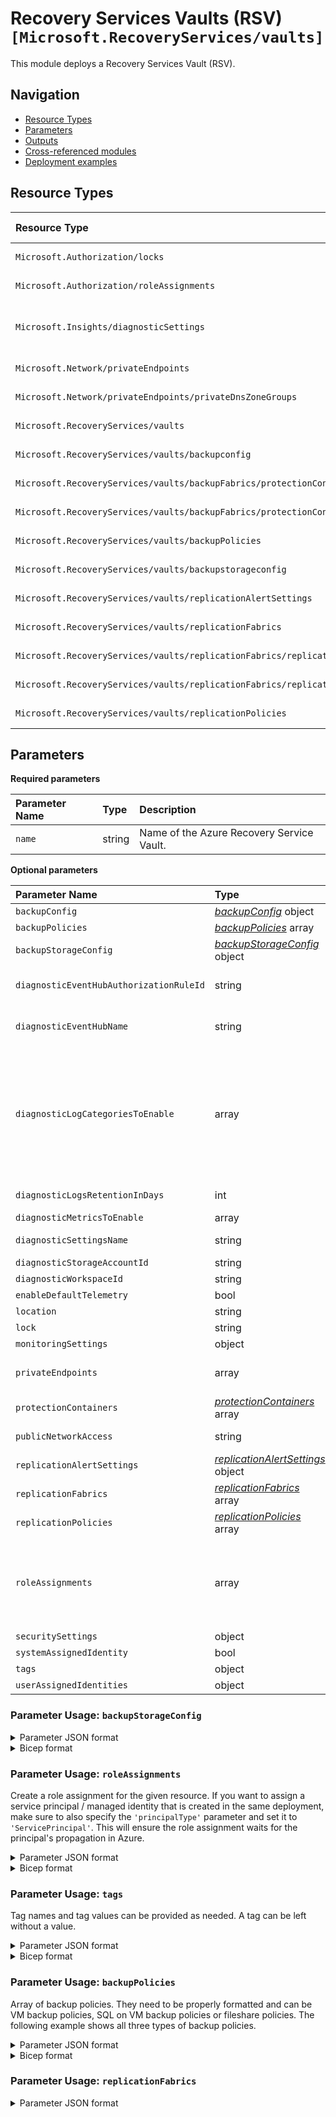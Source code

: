 # Recovery Services Vaults (RSV) `[Microsoft.RecoveryServices/vaults]`

This module deploys a Recovery Services Vault (RSV).

## Navigation

- [Resource Types](#Resource-Types)
- [Parameters](#Parameters)
- [Outputs](#Outputs)
- [Cross-referenced modules](#Cross-referenced-modules)
- [Deployment examples](#Deployment-examples)

## Resource Types

| Resource Type | API Version |
| :-- | :-- |
| `Microsoft.Authorization/locks` | [2020-05-01](https://learn.microsoft.com/en-us/azure/templates/Microsoft.Authorization/2020-05-01/locks) |
| `Microsoft.Authorization/roleAssignments` | [2022-04-01](https://learn.microsoft.com/en-us/azure/templates/Microsoft.Authorization/2022-04-01/roleAssignments) |
| `Microsoft.Insights/diagnosticSettings` | [2021-05-01-preview](https://learn.microsoft.com/en-us/azure/templates/Microsoft.Insights/2021-05-01-preview/diagnosticSettings) |
| `Microsoft.Network/privateEndpoints` | [2022-07-01](https://learn.microsoft.com/en-us/azure/templates/Microsoft.Network/2022-07-01/privateEndpoints) |
| `Microsoft.Network/privateEndpoints/privateDnsZoneGroups` | [2022-07-01](https://learn.microsoft.com/en-us/azure/templates/Microsoft.Network/2022-07-01/privateEndpoints/privateDnsZoneGroups) |
| `Microsoft.RecoveryServices/vaults` | [2023-01-01](https://learn.microsoft.com/en-us/azure/templates/Microsoft.RecoveryServices/2023-01-01/vaults) |
| `Microsoft.RecoveryServices/vaults/backupconfig` | [2023-01-01](https://learn.microsoft.com/en-us/azure/templates/Microsoft.RecoveryServices/2023-01-01/vaults/backupconfig) |
| `Microsoft.RecoveryServices/vaults/backupFabrics/protectionContainers` | [2023-01-01](https://learn.microsoft.com/en-us/azure/templates/Microsoft.RecoveryServices/2023-01-01/vaults/backupFabrics/protectionContainers) |
| `Microsoft.RecoveryServices/vaults/backupFabrics/protectionContainers/protectedItems` | [2023-01-01](https://learn.microsoft.com/en-us/azure/templates/Microsoft.RecoveryServices/2023-01-01/vaults/backupFabrics/protectionContainers/protectedItems) |
| `Microsoft.RecoveryServices/vaults/backupPolicies` | [2023-01-01](https://learn.microsoft.com/en-us/azure/templates/Microsoft.RecoveryServices/2023-01-01/vaults/backupPolicies) |
| `Microsoft.RecoveryServices/vaults/backupstorageconfig` | [2023-01-01](https://learn.microsoft.com/en-us/azure/templates/Microsoft.RecoveryServices/2023-01-01/vaults/backupstorageconfig) |
| `Microsoft.RecoveryServices/vaults/replicationAlertSettings` | [2022-10-01](https://learn.microsoft.com/en-us/azure/templates/Microsoft.RecoveryServices/2022-10-01/vaults/replicationAlertSettings) |
| `Microsoft.RecoveryServices/vaults/replicationFabrics` | [2022-10-01](https://learn.microsoft.com/en-us/azure/templates/Microsoft.RecoveryServices/2022-10-01/vaults/replicationFabrics) |
| `Microsoft.RecoveryServices/vaults/replicationFabrics/replicationProtectionContainers` | [2022-10-01](https://learn.microsoft.com/en-us/azure/templates/Microsoft.RecoveryServices/2022-10-01/vaults/replicationFabrics/replicationProtectionContainers) |
| `Microsoft.RecoveryServices/vaults/replicationFabrics/replicationProtectionContainers/replicationProtectionContainerMappings` | [2022-10-01](https://learn.microsoft.com/en-us/azure/templates/Microsoft.RecoveryServices/2022-10-01/vaults/replicationFabrics/replicationProtectionContainers/replicationProtectionContainerMappings) |
| `Microsoft.RecoveryServices/vaults/replicationPolicies` | [2022-10-01](https://learn.microsoft.com/en-us/azure/templates/Microsoft.RecoveryServices/2022-10-01/vaults/replicationPolicies) |

## Parameters

**Required parameters**

| Parameter Name | Type | Description |
| :-- | :-- | :-- |
| `name` | string | Name of the Azure Recovery Service Vault. |

**Optional parameters**

| Parameter Name | Type | Default Value | Allowed Values | Description |
| :-- | :-- | :-- | :-- | :-- |
| `backupConfig` | _[backupConfig](backup-config/README.md)_ object | `{object}` |  | The backup configuration. |
| `backupPolicies` | _[backupPolicies](backup-policies/README.md)_ array | `[]` |  | List of all backup policies. |
| `backupStorageConfig` | _[backupStorageConfig](backup-storage-config/README.md)_ object | `{object}` |  | The storage configuration for the Azure Recovery Service Vault. |
| `diagnosticEventHubAuthorizationRuleId` | string | `''` |  | Resource ID of the diagnostic event hub authorization rule for the Event Hubs namespace in which the event hub should be created or streamed to. |
| `diagnosticEventHubName` | string | `''` |  | Name of the diagnostic event hub within the namespace to which logs are streamed. Without this, an event hub is created for each log category. |
| `diagnosticLogCategoriesToEnable` | array | `[allLogs]` | `[AddonAzureBackupAlerts, AddonAzureBackupJobs, AddonAzureBackupPolicy, AddonAzureBackupProtectedInstance, AddonAzureBackupStorage, allLogs, AzureBackupReport, AzureSiteRecoveryEvents, AzureSiteRecoveryJobs, AzureSiteRecoveryProtectedDiskDataChurn, AzureSiteRecoveryRecoveryPoints, AzureSiteRecoveryReplicatedItems, AzureSiteRecoveryReplicationDataUploadRate, AzureSiteRecoveryReplicationStats, CoreAzureBackup]` | The name of logs that will be streamed. "allLogs" includes all possible logs for the resource. |
| `diagnosticLogsRetentionInDays` | int | `365` |  | Specifies the number of days that logs will be kept for; a value of 0 will retain data indefinitely. |
| `diagnosticMetricsToEnable` | array | `[Health]` | `[Health]` | The name of metrics that will be streamed. |
| `diagnosticSettingsName` | string | `''` |  | The name of the diagnostic setting, if deployed. If left empty, it defaults to "<resourceName>-diagnosticSettings". |
| `diagnosticStorageAccountId` | string | `''` |  | Resource ID of the diagnostic storage account. |
| `diagnosticWorkspaceId` | string | `''` |  | Resource ID of the diagnostic log analytics workspace. |
| `enableDefaultTelemetry` | bool | `True` |  | Enable telemetry via a Globally Unique Identifier (GUID). |
| `location` | string | `[resourceGroup().location]` |  | Location for all resources. |
| `lock` | string | `''` | `['', CanNotDelete, ReadOnly]` | Specify the type of lock. |
| `monitoringSettings` | object | `{object}` |  | Monitoring Settings of the vault. |
| `privateEndpoints` | array | `[]` |  | Configuration details for private endpoints. For security reasons, it is recommended to use private endpoints whenever possible. |
| `protectionContainers` | _[protectionContainers](protection-containers/README.md)_ array | `[]` |  | List of all protection containers. |
| `publicNetworkAccess` | string | `'Disabled'` | `[Disabled, Enabled]` | Whether or not public network access is allowed for this resource. For security reasons it should be disabled. |
| `replicationAlertSettings` | _[replicationAlertSettings](replication-alert-settings/README.md)_ object | `{object}` |  | Replication alert settings. |
| `replicationFabrics` | _[replicationFabrics](replication-fabrics/README.md)_ array | `[]` |  | List of all replication fabrics. |
| `replicationPolicies` | _[replicationPolicies](replication-policies/README.md)_ array | `[]` |  | List of all replication policies. |
| `roleAssignments` | array | `[]` |  | Array of role assignment objects that contain the 'roleDefinitionIdOrName' and 'principalId' to define RBAC role assignments on this resource. In the roleDefinitionIdOrName attribute, you can provide either the display name of the role definition, or its fully qualified ID in the following format: '/providers/Microsoft.Authorization/roleDefinitions/c2f4ef07-c644-48eb-af81-4b1b4947fb11'. |
| `securitySettings` | object | `{object}` |  | Security Settings of the vault. |
| `systemAssignedIdentity` | bool | `False` |  | Enables system assigned managed identity on the resource. |
| `tags` | object | `{object}` |  | Tags of the Recovery Service Vault resource. |
| `userAssignedIdentities` | object | `{object}` |  | The ID(s) to assign to the resource. |


### Parameter Usage: `backupStorageConfig`

<details>

<summary>Parameter JSON format</summary>

```json
"backupStorageConfig": {
    "value": {
        "storageModelType": "GeoRedundant",
        "crossRegionRestoreFlag": true
    }
}
```

</details>

<details>

<summary>Bicep format</summary>

```bicep
backupStorageConfig: {
    value: {
        storageModelType: 'GeoRedundant'
        crossRegionRestoreFlag: true
    }
}
```

</details>
<p>

### Parameter Usage: `roleAssignments`

Create a role assignment for the given resource. If you want to assign a service principal / managed identity that is created in the same deployment, make sure to also specify the `'principalType'` parameter and set it to `'ServicePrincipal'`. This will ensure the role assignment waits for the principal's propagation in Azure.

<details>

<summary>Parameter JSON format</summary>

```json
"roleAssignments": {
    "value": [
        {
            "roleDefinitionIdOrName": "Reader",
            "description": "Reader Role Assignment",
            "principalIds": [
                "12345678-1234-1234-1234-123456789012", // object 1
                "78945612-1234-1234-1234-123456789012" // object 2
            ]
        },
        {
            "roleDefinitionIdOrName": "/providers/Microsoft.Authorization/roleDefinitions/c2f4ef07-c644-48eb-af81-4b1b4947fb11",
            "principalIds": [
                "12345678-1234-1234-1234-123456789012" // object 1
            ],
            "principalType": "ServicePrincipal"
        }
    ]
}
```

</details>

<details>

<summary>Bicep format</summary>

```bicep
roleAssignments: [
    {
        roleDefinitionIdOrName: 'Reader'
        description: 'Reader Role Assignment'
        principalIds: [
            '12345678-1234-1234-1234-123456789012' // object 1
            '78945612-1234-1234-1234-123456789012' // object 2
        ]
    }
    {
        roleDefinitionIdOrName: '/providers/Microsoft.Authorization/roleDefinitions/c2f4ef07-c644-48eb-af81-4b1b4947fb11'
        principalIds: [
            '12345678-1234-1234-1234-123456789012' // object 1
        ]
        principalType: 'ServicePrincipal'
    }
]
```

</details>
<p>

### Parameter Usage: `tags`

Tag names and tag values can be provided as needed. A tag can be left without a value.

<details>

<summary>Parameter JSON format</summary>

```json
"tags": {
    "value": {
        "Environment": "Non-Prod",
        "Contact": "test.user@testcompany.com",
        "PurchaseOrder": "1234",
        "CostCenter": "7890",
        "ServiceName": "DeploymentValidation",
        "Role": "DeploymentValidation"
    }
}
```

</details>

<details>

<summary>Bicep format</summary>

```bicep
tags: {
    Environment: 'Non-Prod'
    Contact: 'test.user@testcompany.com'
    PurchaseOrder: '1234'
    CostCenter: '7890'
    ServiceName: 'DeploymentValidation'
    Role: 'DeploymentValidation'
}
```

</details>
<p>

### Parameter Usage: `backupPolicies`

Array of backup policies. They need to be properly formatted and can be VM backup policies, SQL on VM backup policies or fileshare policies. The following example shows all three types of backup policies.

<details>

<summary>Parameter JSON format</summary>

```json
"backupPolicies": {
  "value": [
    {
      "name": "VMpolicy",
      "type": "Microsoft.RecoveryServices/vaults/backupPolicies",
      "properties": {
        "backupManagementType": "AzureIaasVM",
        "instantRPDetails": {},
        "schedulePolicy": {
          "schedulePolicyType": "SimpleSchedulePolicy",
          "scheduleRunFrequency": "Daily",
          "scheduleRunTimes": [
            "2019-11-07T07:00:00Z"
          ],
          "scheduleWeeklyFrequency": 0
        },
        "retentionPolicy": {
          "retentionPolicyType": "LongTermRetentionPolicy",
          "dailySchedule": {
            "retentionTimes": [
              "2019-11-07T07:00:00Z"
            ],
            "retentionDuration": {
              "count": 180,
              "durationType": "Days"
            }
          },
          "weeklySchedule": {
            "daysOfTheWeek": [
              "Sunday"
            ],
            "retentionTimes": [
              "2019-11-07T07:00:00Z"
            ],
            "retentionDuration": {
              "count": 12,
              "durationType": "Weeks"
            }
          },
          "monthlySchedule": {
            "retentionScheduleFormatType": "Weekly",
            "retentionScheduleWeekly": {
              "daysOfTheWeek": [
                "Sunday"
              ],
              "weeksOfTheMonth": [
                "First"
              ]
            },
            "retentionTimes": [
              "2019-11-07T07:00:00Z"
            ],
            "retentionDuration": {
              "count": 60,
              "durationType": "Months"
            }
          },
          "yearlySchedule": {
            "retentionScheduleFormatType": "Weekly",
            "monthsOfYear": [
              "January"
            ],
            "retentionScheduleWeekly": {
              "daysOfTheWeek": [
                "Sunday"
              ],
              "weeksOfTheMonth": [
                "First"
              ]
            },
            "retentionTimes": [
              "2019-11-07T07:00:00Z"
            ],
            "retentionDuration": {
              "count": 10,
              "durationType": "Years"
            }
          }
        },
        "instantRpRetentionRangeInDays": 2,
        "timeZone": "UTC",
        "protectedItemsCount": 0
      }
    },
    {
      "name": "sqlpolicy",
      "type": "Microsoft.RecoveryServices/vaults/backupPolicies",
      "properties": {
        "backupManagementType": "AzureWorkload",
        "workLoadType": "SQLDataBase",
        "settings": {
          "timeZone": "UTC",
          "issqlcompression": true,
          "isCompression": true
        },
        "subProtectionPolicy": [
          {
            "policyType": "Full",
            "schedulePolicy": {
              "schedulePolicyType": "SimpleSchedulePolicy",
              "scheduleRunFrequency": "Weekly",
              "scheduleRunDays": [
                "Sunday"
              ],
              "scheduleRunTimes": [
                "2019-11-07T22:00:00Z"
              ],
              "scheduleWeeklyFrequency": 0
            },
            "retentionPolicy": {
              "retentionPolicyType": "LongTermRetentionPolicy",
              "weeklySchedule": {
                "daysOfTheWeek": [
                  "Sunday"
                ],
                "retentionTimes": [
                  "2019-11-07T22:00:00Z"
                ],
                "retentionDuration": {
                  "count": 104,
                  "durationType": "Weeks"
                }
              },
              "monthlySchedule": {
                "retentionScheduleFormatType": "Weekly",
                "retentionScheduleWeekly": {
                  "daysOfTheWeek": [
                    "Sunday"
                  ],
                  "weeksOfTheMonth": [
                    "First"
                  ]
                },
                "retentionTimes": [
                  "2019-11-07T22:00:00Z"
                ],
                "retentionDuration": {
                  "count": 60,
                  "durationType": "Months"
                }
              },
              "yearlySchedule": {
                "retentionScheduleFormatType": "Weekly",
                "monthsOfYear": [
                  "January"
                ],
                "retentionScheduleWeekly": {
                  "daysOfTheWeek": [
                    "Sunday"
                  ],
                  "weeksOfTheMonth": [
                    "First"
                  ]
                },
                "retentionTimes": [
                  "2019-11-07T22:00:00Z"
                ],
                "retentionDuration": {
                  "count": 10,
                  "durationType": "Years"
                }
              }
            }
          },
          {
            "policyType": "Differential",
            "schedulePolicy": {
              "schedulePolicyType": "SimpleSchedulePolicy",
              "scheduleRunFrequency": "Weekly",
              "scheduleRunDays": [
                "Monday"
              ],
              "scheduleRunTimes": [
                "2017-03-07T02:00:00Z"
              ],
              "scheduleWeeklyFrequency": 0
            },
            "retentionPolicy": {
              "retentionPolicyType": "SimpleRetentionPolicy",
              "retentionDuration": {
                "count": 30,
                "durationType": "Days"
              }
            }
          },
          {
            "policyType": "Log",
            "schedulePolicy": {
              "schedulePolicyType": "LogSchedulePolicy",
              "scheduleFrequencyInMins": 120
            },
            "retentionPolicy": {
              "retentionPolicyType": "SimpleRetentionPolicy",
              "retentionDuration": {
                "count": 15,
                "durationType": "Days"
              }
            }
          }
        ],
        "protectedItemsCount": 0
      }
    },
    {
      "name": "filesharepolicy",
      "type": "Microsoft.RecoveryServices/vaults/backupPolicies",
      "properties": {
        "backupManagementType": "AzureStorage",
        "workloadType": "AzureFileShare",
        "schedulePolicy": {
          "schedulePolicyType": "SimpleSchedulePolicy",
          "scheduleRunFrequency": "Daily",
          "scheduleRunTimes": [
            "2019-11-07T04:30:00Z"
          ],
          "scheduleWeeklyFrequency": 0
        },
        "retentionPolicy": {
          "retentionPolicyType": "LongTermRetentionPolicy",
          "dailySchedule": {
            "retentionTimes": [
              "2019-11-07T04:30:00Z"
            ],
            "retentionDuration": {
              "count": 30,
              "durationType": "Days"
            }
          }
        },
        "timeZone": "UTC",
        "protectedItemsCount": 0
      }
    }
  ]
}
```

</details>

<details>

<summary>Bicep format</summary>

```bicep
backupPolicies: [
    {
      name: 'VMpolicy'
      type: 'Microsoft.RecoveryServices/vaults/backupPolicies'
      properties: {
        backupManagementType: 'AzureIaasVM'
        instantRPDetails: {}
        schedulePolicy: {
          schedulePolicyType: 'SimpleSchedulePolicy'
          scheduleRunFrequency: 'Daily'
          scheduleRunTimes: [
            '2019-11-07T07:00:00Z'
          ]
          scheduleWeeklyFrequency: 0
        }
        retentionPolicy: {
          retentionPolicyType: 'LongTermRetentionPolicy'
          dailySchedule: {
            retentionTimes: [
              '2019-11-07T07:00:00Z'
            ]
            retentionDuration: {
              count: 180
              durationType: 'Days'
            }
          }
          weeklySchedule: {
            daysOfTheWeek: [
              'Sunday'
            ]
            retentionTimes: [
              '2019-11-07T07:00:00Z'
            ]
            retentionDuration: {
              count: 12
              durationType: 'Weeks'
            }
          }
          monthlySchedule: {
            retentionScheduleFormatType: 'Weekly'
            retentionScheduleWeekly: {
              daysOfTheWeek: [
                'Sunday'
              ]
              weeksOfTheMonth: [
                'First'
              ]
            }
            retentionTimes: [
              '2019-11-07T07:00:00Z'
            ]
            retentionDuration: {
              count: 60
              durationType: 'Months'
            }
          }
          yearlySchedule: {
            retentionScheduleFormatType: 'Weekly'
            monthsOfYear: [
              'January'
            ]
            retentionScheduleWeekly: {
              daysOfTheWeek: [
                'Sunday'
              ]
              weeksOfTheMonth: [
                'First'
              ]
            }
            retentionTimes: [
              '2019-11-07T07:00:00Z'
            ]
            retentionDuration: {
              count: 10
              durationType: 'Years'
            }
          }
        }
        instantRpRetentionRangeInDays: 2
        timeZone: 'UTC'
        protectedItemsCount: 0
      }
    }
    {
      name: 'sqlpolicy'
      type: 'Microsoft.RecoveryServices/vaults/backupPolicies'
      properties: {
        backupManagementType: 'AzureWorkload'
        workLoadType: 'SQLDataBase'
        settings: {
          timeZone: 'UTC'
          issqlcompression: true
          isCompression: true
        }
        subProtectionPolicy: [
          {
            policyType: 'Full'
            schedulePolicy: {
              schedulePolicyType: 'SimpleSchedulePolicy'
              scheduleRunFrequency: 'Weekly'
              scheduleRunDays: [
                'Sunday'
              ]
              scheduleRunTimes: [
                '2019-11-07T22:00:00Z'
              ]
              scheduleWeeklyFrequency: 0
            }
            retentionPolicy: {
              retentionPolicyType: 'LongTermRetentionPolicy'
              weeklySchedule: {
                daysOfTheWeek: [
                  'Sunday'
                ]
                retentionTimes: [
                  '2019-11-07T22:00:00Z'
                ]
                retentionDuration: {
                  count: 104
                  durationType: 'Weeks'
                }
              }
              monthlySchedule: {
                retentionScheduleFormatType: 'Weekly'
                retentionScheduleWeekly: {
                  daysOfTheWeek: [
                    'Sunday'
                  ]
                  weeksOfTheMonth: [
                    'First'
                  ]
                }
                retentionTimes: [
                  '2019-11-07T22:00:00Z'
                ]
                retentionDuration: {
                  count: 60
                  durationType: 'Months'
                }
              }
              yearlySchedule: {
                retentionScheduleFormatType: 'Weekly'
                monthsOfYear: [
                  'January'
                ]
                retentionScheduleWeekly: {
                  daysOfTheWeek: [
                    'Sunday'
                  ]
                  weeksOfTheMonth: [
                    'First'
                  ]
                }
                retentionTimes: [
                  '2019-11-07T22:00:00Z'
                ]
                retentionDuration: {
                  count: 10
                  durationType: 'Years'
                }
              }
            }
          }
          {
            policyType: 'Differential'
            schedulePolicy: {
              schedulePolicyType: 'SimpleSchedulePolicy'
              scheduleRunFrequency: 'Weekly'
              scheduleRunDays: [
                'Monday'
              ]
              scheduleRunTimes: [
                '2017-03-07T02:00:00Z'
              ]
              scheduleWeeklyFrequency: 0
            }
            retentionPolicy: {
              retentionPolicyType: 'SimpleRetentionPolicy'
              retentionDuration: {
                count: 30
                durationType: 'Days'
              }
            }
          }
          {
            policyType: 'Log'
            schedulePolicy: {
              schedulePolicyType: 'LogSchedulePolicy'
              scheduleFrequencyInMins: 120
            }
            retentionPolicy: {
              retentionPolicyType: 'SimpleRetentionPolicy'
              retentionDuration: {
                count: 15
                durationType: 'Days'
              }
            }
          }
        ]
        protectedItemsCount: 0
      }
    }
    {
      name: 'filesharepolicy'
      type: 'Microsoft.RecoveryServices/vaults/backupPolicies'
      properties: {
        backupManagementType: 'AzureStorage'
        workloadType: 'AzureFileShare'
        schedulePolicy: {
          schedulePolicyType: 'SimpleSchedulePolicy'
          scheduleRunFrequency: 'Daily'
          scheduleRunTimes: [
            '2019-11-07T04:30:00Z'
          ]
          scheduleWeeklyFrequency: 0
        }
        retentionPolicy: {
          retentionPolicyType: 'LongTermRetentionPolicy'
          dailySchedule: {
            retentionTimes: [
              '2019-11-07T04:30:00Z'
            ]
            retentionDuration: {
              count: 30
              durationType: 'Days'
            }
          }
        }
        timeZone: 'UTC'
        protectedItemsCount: 0
      }
    }
]
```

</details>
<p>

### Parameter Usage: `replicationFabrics`

<details>

<summary>Parameter JSON format</summary>

```json
"replicationFabrics": {
  "value": [
      {
          "location": "NorthEurope",
          "replicationContainers": [
              {
                  "name": "ne-container1",
                  "replicationContainerMappings": [
                    {
                      "policyName": "Default_values",
                      "targetContainerFabricName": "WestEurope-Fabric",
                      "targetContainerName": "we-conainer2"
                    }
                  ]
              }
          ]
      },
      {
          "name": "WestEurope-Fabric", //Optional
          "location": "WestEurope",
          "replicationContainers": [
              {
                  "name": "we-conainer2"
              }
          ]
      }
  ]
},
```

### Parameter Usage: `replicationPolicies`

<details>

<summary>Parameter JSON format</summary>

```json
"replicationPolicies": {
    "value": [
        {
            "name": "Default_values"
        },
        {
            "name": "Custom_values",
            "appConsistentFrequencyInMinutes": 240,
            "crashConsistentFrequencyInMinutes": 7,
            "multiVmSyncStatus": "Disable",
            "recoveryPointHistory": 2880
        }
    ]
}
```

</details>

<details>

<summary>Bicep format</summary>

```bicep
replicationPolicies: [
    {
        name: 'Default_values'
    }
    {
        name: 'Custom_values'
        appConsistentFrequencyInMinutes: 240
        crashConsistentFrequencyInMinutes: 7
        multiVmSyncStatus: 'Disable'
        recoveryPointHistory: 2880
    }
]
```

</details>
<p>

### Parameter Usage: `userAssignedIdentities`

You can specify multiple user assigned identities to a resource by providing additional resource IDs using the following format:

<details>

<summary>Parameter JSON format</summary>

```json
"userAssignedIdentities": {
    "value": {
        "/subscriptions/<<subscriptionId>>/resourcegroups/validation-rg/providers/Microsoft.ManagedIdentity/userAssignedIdentities/adp-sxx-az-msi-x-001": {},
        "/subscriptions/<<subscriptionId>>/resourcegroups/validation-rg/providers/Microsoft.ManagedIdentity/userAssignedIdentities/adp-sxx-az-msi-x-002": {}
    }
}
```

</details>

<details>

<summary>Bicep format</summary>

```bicep
userAssignedIdentities: {
    '/subscriptions/<<subscriptionId>>/resourcegroups/validation-rg/providers/Microsoft.ManagedIdentity/userAssignedIdentities/adp-sxx-az-msi-x-001': {}
    '/subscriptions/<<subscriptionId>>/resourcegroups/validation-rg/providers/Microsoft.ManagedIdentity/userAssignedIdentities/adp-sxx-az-msi-x-002': {}
}
```

</details>
<p>

### Parameter Usage: `privateEndpoints`

To use Private Endpoint the following dependencies must be deployed:

- Destination subnet must be created with the following configuration option - `"privateEndpointNetworkPolicies": "Disabled"`. Setting this option acknowledges that NSG rules are not applied to Private Endpoints (this capability is coming soon). A full example is available in the Virtual Network Module.
- Although not strictly required, it is highly recommended to first create a private DNS Zone to host Private Endpoint DNS records. See [Azure Private Endpoint DNS configuration](https://learn.microsoft.com/en-us/azure/private-link/private-endpoint-dns) for more information.

<details>

<summary>Parameter JSON format</summary>

```json
"privateEndpoints": {
    "value": [
        // Example showing all available fields
        {
            "name": "sxx-az-pe", // Optional: Name will be automatically generated if one is not provided here
            "subnetResourceId": "/subscriptions/<<subscriptionId>>/resourceGroups/validation-rg/providers/Microsoft.Network/virtualNetworks/sxx-az-vnet-x-001/subnets/sxx-az-subnet-x-001",
            "service": "<serviceName>", // e.g. vault, registry, blob
            "privateDnsZoneGroup": {
                "privateDNSResourceIds": [ // Optional: No DNS record will be created if a private DNS zone Resource ID is not specified
                    "/subscriptions/<<subscriptionId>>/resourceGroups/validation-rg/providers/Microsoft.Network/privateDnsZones/<privateDnsZoneName>" // e.g. privatelink.vaultcore.azure.net, privatelink.azurecr.io, privatelink.blob.core.windows.net
                ]
            },
            "ipConfigurations":[
                {
                    "name": "myIPconfigTest02",
                    "properties": {
                        "groupId": "blob",
                        "memberName": "blob",
                        "privateIPAddress": "10.0.0.30"
                    }
                }
            ],
            "customDnsConfigs": [
                {
                    "fqdn": "customname.test.local",
                    "ipAddresses": [
                        "10.10.10.10"
                    ]
                }
            ]
        },
        // Example showing only mandatory fields
        {
            "subnetResourceId": "/subscriptions/<<subscriptionId>>/resourceGroups/validation-rg/providers/Microsoft.Network/virtualNetworks/sxx-az-vnet-x-001/subnets/sxx-az-subnet-x-001",
            "service": "<serviceName>" // e.g. vault, registry, blob
        }
    ]
}
```

</details>

<details>

<summary>Bicep format</summary>

```bicep
privateEndpoints:  [
    // Example showing all available fields
    {
        name: 'sxx-az-pe' // Optional: Name will be automatically generated if one is not provided here
        subnetResourceId: '/subscriptions/<<subscriptionId>>/resourceGroups/validation-rg/providers/Microsoft.Network/virtualNetworks/sxx-az-vnet-x-001/subnets/sxx-az-subnet-x-001'
        service: '<serviceName>' // e.g. vault, registry, blob
        privateDnsZoneGroup: {
            privateDNSResourceIds: [ // Optional: No DNS record will be created if a private DNS zone Resource ID is not specified
                '/subscriptions/<<subscriptionId>>/resourceGroups/validation-rg/providers/Microsoft.Network/privateDnsZones/<privateDnsZoneName>' // e.g. privatelink.vaultcore.azure.net, privatelink.azurecr.io, privatelink.blob.core.windows.net
            ]
        }
        customDnsConfigs: [
            {
                fqdn: 'customname.test.local'
                ipAddresses: [
                    '10.10.10.10'
                ]
            }
        ]
        ipConfigurations:[
          {
            name: 'myIPconfigTest02'
            properties: {
              groupId: 'blob'
              memberName: 'blob'
              privateIPAddress: '10.0.0.30'
            }
          }
        ]
    }
    // Example showing only mandatory fields
    {
        subnetResourceId: '/subscriptions/<<subscriptionId>>/resourceGroups/validation-rg/providers/Microsoft.Network/virtualNetworks/sxx-az-vnet-x-001/subnets/sxx-az-subnet-x-001'
        service: '<serviceName>' // e.g. vault, registry, blob
    }
]
```

</details>
<p>

## Outputs

| Output Name | Type | Description |
| :-- | :-- | :-- |
| `location` | string | The location the resource was deployed into. |
| `name` | string | The Name of the recovery services vault. |
| `resourceGroupName` | string | The name of the resource group the recovery services vault was created in. |
| `resourceId` | string | The resource ID of the recovery services vault. |
| `systemAssignedPrincipalId` | string | The principal ID of the system assigned identity. |

## Cross-referenced modules

This section gives you an overview of all local-referenced module files (i.e., other CARML modules that are referenced in this module) and all remote-referenced files (i.e., Bicep modules that are referenced from a Bicep Registry or Template Specs).

| Reference | Type |
| :-- | :-- |
| `network/private-endpoints` | Local reference |

## Deployment examples

The following module usage examples are retrieved from the content of the files hosted in the module's `.test` folder.
   >**Note**: The name of each example is based on the name of the file from which it is taken.

   >**Note**: Each example lists all the required parameters first, followed by the rest - each in alphabetical order.

<h3>Example 1: Common</h3>

<details>

<summary>via Bicep module</summary>

```bicep
module vaults './recovery-services/vaults/main.bicep' = {
  name: '${uniqueString(deployment().name, location)}-test-rsvcom'
  params: {
    // Required parameters
    name: '<<namePrefix>>rsvcom001'
    // Non-required parameters
    backupConfig: {
      enhancedSecurityState: 'Disabled'
      softDeleteFeatureState: 'Disabled'
    }
    backupPolicies: [
      {
        name: 'VMpolicy'
        properties: {
          backupManagementType: 'AzureIaasVM'
          instantRPDetails: {}
          instantRpRetentionRangeInDays: 2
          protectedItemsCount: 0
          retentionPolicy: {
            dailySchedule: {
              retentionDuration: {
                count: 180
                durationType: 'Days'
              }
              retentionTimes: [
                '2019-11-07T07:00:00Z'
              ]
            }
            monthlySchedule: {
              retentionDuration: {
                count: 60
                durationType: 'Months'
              }
              retentionScheduleFormatType: 'Weekly'
              retentionScheduleWeekly: {
                daysOfTheWeek: [
                  'Sunday'
                ]
                weeksOfTheMonth: [
                  'First'
                ]
              }
              retentionTimes: [
                '2019-11-07T07:00:00Z'
              ]
            }
            retentionPolicyType: 'LongTermRetentionPolicy'
            weeklySchedule: {
              daysOfTheWeek: [
                'Sunday'
              ]
              retentionDuration: {
                count: 12
                durationType: 'Weeks'
              }
              retentionTimes: [
                '2019-11-07T07:00:00Z'
              ]
            }
            yearlySchedule: {
              monthsOfYear: [
                'January'
              ]
              retentionDuration: {
                count: 10
                durationType: 'Years'
              }
              retentionScheduleFormatType: 'Weekly'
              retentionScheduleWeekly: {
                daysOfTheWeek: [
                  'Sunday'
                ]
                weeksOfTheMonth: [
                  'First'
                ]
              }
              retentionTimes: [
                '2019-11-07T07:00:00Z'
              ]
            }
          }
          schedulePolicy: {
            schedulePolicyType: 'SimpleSchedulePolicy'
            scheduleRunFrequency: 'Daily'
            scheduleRunTimes: [
              '2019-11-07T07:00:00Z'
            ]
            scheduleWeeklyFrequency: 0
          }
          timeZone: 'UTC'
        }
      }
      {
        name: 'sqlpolicy'
        properties: {
          backupManagementType: 'AzureWorkload'
          protectedItemsCount: 0
          settings: {
            isCompression: true
            issqlcompression: true
            timeZone: 'UTC'
          }
          subProtectionPolicy: [
            {
              policyType: 'Full'
              retentionPolicy: {
                monthlySchedule: {
                  retentionDuration: {
                    count: 60
                    durationType: 'Months'
                  }
                  retentionScheduleFormatType: 'Weekly'
                  retentionScheduleWeekly: {
                    daysOfTheWeek: [
                      'Sunday'
                    ]
                    weeksOfTheMonth: [
                      'First'
                    ]
                  }
                  retentionTimes: [
                    '2019-11-07T22:00:00Z'
                  ]
                }
                retentionPolicyType: 'LongTermRetentionPolicy'
                weeklySchedule: {
                  daysOfTheWeek: [
                    'Sunday'
                  ]
                  retentionDuration: {
                    count: 104
                    durationType: 'Weeks'
                  }
                  retentionTimes: [
                    '2019-11-07T22:00:00Z'
                  ]
                }
                yearlySchedule: {
                  monthsOfYear: [
                    'January'
                  ]
                  retentionDuration: {
                    count: 10
                    durationType: 'Years'
                  }
                  retentionScheduleFormatType: 'Weekly'
                  retentionScheduleWeekly: {
                    daysOfTheWeek: [
                      'Sunday'
                    ]
                    weeksOfTheMonth: [
                      'First'
                    ]
                  }
                  retentionTimes: [
                    '2019-11-07T22:00:00Z'
                  ]
                }
              }
              schedulePolicy: {
                schedulePolicyType: 'SimpleSchedulePolicy'
                scheduleRunDays: [
                  'Sunday'
                ]
                scheduleRunFrequency: 'Weekly'
                scheduleRunTimes: [
                  '2019-11-07T22:00:00Z'
                ]
                scheduleWeeklyFrequency: 0
              }
            }
            {
              policyType: 'Differential'
              retentionPolicy: {
                retentionDuration: {
                  count: 30
                  durationType: 'Days'
                }
                retentionPolicyType: 'SimpleRetentionPolicy'
              }
              schedulePolicy: {
                schedulePolicyType: 'SimpleSchedulePolicy'
                scheduleRunDays: [
                  'Monday'
                ]
                scheduleRunFrequency: 'Weekly'
                scheduleRunTimes: [
                  '2017-03-07T02:00:00Z'
                ]
                scheduleWeeklyFrequency: 0
              }
            }
            {
              policyType: 'Log'
              retentionPolicy: {
                retentionDuration: {
                  count: 15
                  durationType: 'Days'
                }
                retentionPolicyType: 'SimpleRetentionPolicy'
              }
              schedulePolicy: {
                scheduleFrequencyInMins: 120
                schedulePolicyType: 'LogSchedulePolicy'
              }
            }
          ]
          workLoadType: 'SQLDataBase'
        }
      }
      {
        name: 'filesharepolicy'
        properties: {
          backupManagementType: 'AzureStorage'
          protectedItemsCount: 0
          retentionPolicy: {
            dailySchedule: {
              retentionDuration: {
                count: 30
                durationType: 'Days'
              }
              retentionTimes: [
                '2019-11-07T04:30:00Z'
              ]
            }
            retentionPolicyType: 'LongTermRetentionPolicy'
          }
          schedulePolicy: {
            schedulePolicyType: 'SimpleSchedulePolicy'
            scheduleRunFrequency: 'Daily'
            scheduleRunTimes: [
              '2019-11-07T04:30:00Z'
            ]
            scheduleWeeklyFrequency: 0
          }
          timeZone: 'UTC'
          workloadType: 'AzureFileShare'
        }
      }
    ]
    backupStorageConfig: {
      crossRegionRestoreFlag: true
      storageModelType: 'GeoRedundant'
    }
    diagnosticEventHubAuthorizationRuleId: '<diagnosticEventHubAuthorizationRuleId>'
    diagnosticEventHubName: '<diagnosticEventHubName>'
    diagnosticLogsRetentionInDays: 7
    diagnosticStorageAccountId: '<diagnosticStorageAccountId>'
    diagnosticWorkspaceId: '<diagnosticWorkspaceId>'
    enableDefaultTelemetry: '<enableDefaultTelemetry>'
    lock: 'CanNotDelete'
    monitoringSettings: {
      azureMonitorAlertSettings: {
        alertsForAllJobFailures: 'Enabled'
      }
      classicAlertSettings: {
        alertsForCriticalOperations: 'Enabled'
      }
    }
    privateEndpoints: [
      {
        privateDnsZoneGroup: {
          privateDNSResourceIds: [
            '<privateDNSResourceId>'
          ]
        }
        service: 'AzureSiteRecovery'
        subnetResourceId: '<subnetResourceId>'
        tags: {
          Environment: 'Non-Prod'
          Role: 'DeploymentValidation'
        }
      }
    ]
    replicationAlertSettings: {
      customEmailAddresses: [
        'test.user@testcompany.com'
      ]
      locale: 'en-US'
      sendToOwners: 'Send'
    }
    roleAssignments: [
      {
        principalIds: [
          '<managedIdentityPrincipalId>'
        ]
        principalType: 'ServicePrincipal'
        roleDefinitionIdOrName: 'Reader'
      }
    ]
    securitySettings: {
      immutabilitySettings: {
        state: 'Unlocked'
      }
    }
    tags: {
      Environment: 'Non-Prod'
      Role: 'DeploymentValidation'
    }
  }
}
```

</details>
<p>

<details>

<summary>via JSON Parameter file</summary>

```json
{
  "$schema": "https://schema.management.azure.com/schemas/2019-04-01/deploymentParameters.json#",
  "contentVersion": "1.0.0.0",
  "parameters": {
    // Required parameters
    "name": {
      "value": "<<namePrefix>>rsvcom001"
    },
    // Non-required parameters
    "backupConfig": {
      "value": {
        "enhancedSecurityState": "Disabled",
        "softDeleteFeatureState": "Disabled"
      }
    },
    "backupPolicies": {
      "value": [
        {
          "name": "VMpolicy",
          "properties": {
            "backupManagementType": "AzureIaasVM",
            "instantRPDetails": {},
            "instantRpRetentionRangeInDays": 2,
            "protectedItemsCount": 0,
            "retentionPolicy": {
              "dailySchedule": {
                "retentionDuration": {
                  "count": 180,
                  "durationType": "Days"
                },
                "retentionTimes": [
                  "2019-11-07T07:00:00Z"
                ]
              },
              "monthlySchedule": {
                "retentionDuration": {
                  "count": 60,
                  "durationType": "Months"
                },
                "retentionScheduleFormatType": "Weekly",
                "retentionScheduleWeekly": {
                  "daysOfTheWeek": [
                    "Sunday"
                  ],
                  "weeksOfTheMonth": [
                    "First"
                  ]
                },
                "retentionTimes": [
                  "2019-11-07T07:00:00Z"
                ]
              },
              "retentionPolicyType": "LongTermRetentionPolicy",
              "weeklySchedule": {
                "daysOfTheWeek": [
                  "Sunday"
                ],
                "retentionDuration": {
                  "count": 12,
                  "durationType": "Weeks"
                },
                "retentionTimes": [
                  "2019-11-07T07:00:00Z"
                ]
              },
              "yearlySchedule": {
                "monthsOfYear": [
                  "January"
                ],
                "retentionDuration": {
                  "count": 10,
                  "durationType": "Years"
                },
                "retentionScheduleFormatType": "Weekly",
                "retentionScheduleWeekly": {
                  "daysOfTheWeek": [
                    "Sunday"
                  ],
                  "weeksOfTheMonth": [
                    "First"
                  ]
                },
                "retentionTimes": [
                  "2019-11-07T07:00:00Z"
                ]
              }
            },
            "schedulePolicy": {
              "schedulePolicyType": "SimpleSchedulePolicy",
              "scheduleRunFrequency": "Daily",
              "scheduleRunTimes": [
                "2019-11-07T07:00:00Z"
              ],
              "scheduleWeeklyFrequency": 0
            },
            "timeZone": "UTC"
          }
        },
        {
          "name": "sqlpolicy",
          "properties": {
            "backupManagementType": "AzureWorkload",
            "protectedItemsCount": 0,
            "settings": {
              "isCompression": true,
              "issqlcompression": true,
              "timeZone": "UTC"
            },
            "subProtectionPolicy": [
              {
                "policyType": "Full",
                "retentionPolicy": {
                  "monthlySchedule": {
                    "retentionDuration": {
                      "count": 60,
                      "durationType": "Months"
                    },
                    "retentionScheduleFormatType": "Weekly",
                    "retentionScheduleWeekly": {
                      "daysOfTheWeek": [
                        "Sunday"
                      ],
                      "weeksOfTheMonth": [
                        "First"
                      ]
                    },
                    "retentionTimes": [
                      "2019-11-07T22:00:00Z"
                    ]
                  },
                  "retentionPolicyType": "LongTermRetentionPolicy",
                  "weeklySchedule": {
                    "daysOfTheWeek": [
                      "Sunday"
                    ],
                    "retentionDuration": {
                      "count": 104,
                      "durationType": "Weeks"
                    },
                    "retentionTimes": [
                      "2019-11-07T22:00:00Z"
                    ]
                  },
                  "yearlySchedule": {
                    "monthsOfYear": [
                      "January"
                    ],
                    "retentionDuration": {
                      "count": 10,
                      "durationType": "Years"
                    },
                    "retentionScheduleFormatType": "Weekly",
                    "retentionScheduleWeekly": {
                      "daysOfTheWeek": [
                        "Sunday"
                      ],
                      "weeksOfTheMonth": [
                        "First"
                      ]
                    },
                    "retentionTimes": [
                      "2019-11-07T22:00:00Z"
                    ]
                  }
                },
                "schedulePolicy": {
                  "schedulePolicyType": "SimpleSchedulePolicy",
                  "scheduleRunDays": [
                    "Sunday"
                  ],
                  "scheduleRunFrequency": "Weekly",
                  "scheduleRunTimes": [
                    "2019-11-07T22:00:00Z"
                  ],
                  "scheduleWeeklyFrequency": 0
                }
              },
              {
                "policyType": "Differential",
                "retentionPolicy": {
                  "retentionDuration": {
                    "count": 30,
                    "durationType": "Days"
                  },
                  "retentionPolicyType": "SimpleRetentionPolicy"
                },
                "schedulePolicy": {
                  "schedulePolicyType": "SimpleSchedulePolicy",
                  "scheduleRunDays": [
                    "Monday"
                  ],
                  "scheduleRunFrequency": "Weekly",
                  "scheduleRunTimes": [
                    "2017-03-07T02:00:00Z"
                  ],
                  "scheduleWeeklyFrequency": 0
                }
              },
              {
                "policyType": "Log",
                "retentionPolicy": {
                  "retentionDuration": {
                    "count": 15,
                    "durationType": "Days"
                  },
                  "retentionPolicyType": "SimpleRetentionPolicy"
                },
                "schedulePolicy": {
                  "scheduleFrequencyInMins": 120,
                  "schedulePolicyType": "LogSchedulePolicy"
                }
              }
            ],
            "workLoadType": "SQLDataBase"
          }
        },
        {
          "name": "filesharepolicy",
          "properties": {
            "backupManagementType": "AzureStorage",
            "protectedItemsCount": 0,
            "retentionPolicy": {
              "dailySchedule": {
                "retentionDuration": {
                  "count": 30,
                  "durationType": "Days"
                },
                "retentionTimes": [
                  "2019-11-07T04:30:00Z"
                ]
              },
              "retentionPolicyType": "LongTermRetentionPolicy"
            },
            "schedulePolicy": {
              "schedulePolicyType": "SimpleSchedulePolicy",
              "scheduleRunFrequency": "Daily",
              "scheduleRunTimes": [
                "2019-11-07T04:30:00Z"
              ],
              "scheduleWeeklyFrequency": 0
            },
            "timeZone": "UTC",
            "workloadType": "AzureFileShare"
          }
        }
      ]
    },
    "backupStorageConfig": {
      "value": {
        "crossRegionRestoreFlag": true,
        "storageModelType": "GeoRedundant"
      }
    },
    "diagnosticEventHubAuthorizationRuleId": {
      "value": "<diagnosticEventHubAuthorizationRuleId>"
    },
    "diagnosticEventHubName": {
      "value": "<diagnosticEventHubName>"
    },
    "diagnosticLogsRetentionInDays": {
      "value": 7
    },
    "diagnosticStorageAccountId": {
      "value": "<diagnosticStorageAccountId>"
    },
    "diagnosticWorkspaceId": {
      "value": "<diagnosticWorkspaceId>"
    },
    "enableDefaultTelemetry": {
      "value": "<enableDefaultTelemetry>"
    },
    "lock": {
      "value": "CanNotDelete"
    },
    "monitoringSettings": {
      "value": {
        "azureMonitorAlertSettings": {
          "alertsForAllJobFailures": "Enabled"
        },
        "classicAlertSettings": {
          "alertsForCriticalOperations": "Enabled"
        }
      }
    },
    "privateEndpoints": {
      "value": [
        {
          "privateDnsZoneGroup": {
            "privateDNSResourceIds": [
              "<privateDNSResourceId>"
            ]
          },
          "service": "AzureSiteRecovery",
          "subnetResourceId": "<subnetResourceId>",
          "tags": {
            "Environment": "Non-Prod",
            "Role": "DeploymentValidation"
          }
        }
      ]
    },
    "replicationAlertSettings": {
      "value": {
        "customEmailAddresses": [
          "test.user@testcompany.com"
        ],
        "locale": "en-US",
        "sendToOwners": "Send"
      }
    },
    "roleAssignments": {
      "value": [
        {
          "principalIds": [
            "<managedIdentityPrincipalId>"
          ],
          "principalType": "ServicePrincipal",
          "roleDefinitionIdOrName": "Reader"
        }
      ]
    },
    "securitySettings": {
      "value": {
        "immutabilitySettings": {
          "state": "Unlocked"
        }
      }
    },
    "tags": {
      "value": {
        "Environment": "Non-Prod",
        "Role": "DeploymentValidation"
      }
    }
  }
}
```

</details>
<p>

<h3>Example 2: Dr</h3>

<details>

<summary>via Bicep module</summary>

```bicep
module vaults './recovery-services/vaults/main.bicep' = {
  name: '${uniqueString(deployment().name, location)}-test-rsvdr'
  params: {
    // Required parameters
    name: '<name>'
    // Non-required parameters
    enableDefaultTelemetry: '<enableDefaultTelemetry>'
    replicationFabrics: [
      {
        location: 'NorthEurope'
        replicationContainers: [
          {
            name: 'ne-container1'
            replicationContainerMappings: [
              {
                policyName: 'Default_values'
                targetContainerName: 'pluto'
                targetProtectionContainerId: '<targetProtectionContainerId>'
              }
            ]
          }
          {
            name: 'ne-container2'
            replicationContainerMappings: [
              {
                policyName: 'Default_values'
                targetContainerFabricName: 'WE-2'
                targetContainerName: 'we-container1'
              }
            ]
          }
        ]
      }
      {
        location: 'WestEurope'
        name: 'WE-2'
        replicationContainers: [
          {
            name: 'we-container1'
            replicationContainerMappings: [
              {
                policyName: 'Default_values'
                targetContainerFabricName: 'NorthEurope'
                targetContainerName: 'ne-container2'
              }
            ]
          }
        ]
      }
    ]
    replicationPolicies: [
      {
        name: 'Default_values'
      }
      {
        appConsistentFrequencyInMinutes: 240
        crashConsistentFrequencyInMinutes: 7
        multiVmSyncStatus: 'Disable'
        name: 'Custom_values'
        recoveryPointHistory: 2880
      }
    ]
    tags: {
      Environment: 'Non-Prod'
      Role: 'DeploymentValidation'
    }
  }
}
```

</details>
<p>

<details>

<summary>via JSON Parameter file</summary>

```json
{
  "$schema": "https://schema.management.azure.com/schemas/2019-04-01/deploymentParameters.json#",
  "contentVersion": "1.0.0.0",
  "parameters": {
    // Required parameters
    "name": {
      "value": "<name>"
    },
    // Non-required parameters
    "enableDefaultTelemetry": {
      "value": "<enableDefaultTelemetry>"
    },
    "replicationFabrics": {
      "value": [
        {
          "location": "NorthEurope",
          "replicationContainers": [
            {
              "name": "ne-container1",
              "replicationContainerMappings": [
                {
                  "policyName": "Default_values",
                  "targetContainerName": "pluto",
                  "targetProtectionContainerId": "<targetProtectionContainerId>"
                }
              ]
            },
            {
              "name": "ne-container2",
              "replicationContainerMappings": [
                {
                  "policyName": "Default_values",
                  "targetContainerFabricName": "WE-2",
                  "targetContainerName": "we-container1"
                }
              ]
            }
          ]
        },
        {
          "location": "WestEurope",
          "name": "WE-2",
          "replicationContainers": [
            {
              "name": "we-container1",
              "replicationContainerMappings": [
                {
                  "policyName": "Default_values",
                  "targetContainerFabricName": "NorthEurope",
                  "targetContainerName": "ne-container2"
                }
              ]
            }
          ]
        }
      ]
    },
    "replicationPolicies": {
      "value": [
        {
          "name": "Default_values"
        },
        {
          "appConsistentFrequencyInMinutes": 240,
          "crashConsistentFrequencyInMinutes": 7,
          "multiVmSyncStatus": "Disable",
          "name": "Custom_values",
          "recoveryPointHistory": 2880
        }
      ]
    },
    "tags": {
      "value": {
        "Environment": "Non-Prod",
        "Role": "DeploymentValidation"
      }
    }
  }
}
```

</details>
<p>

<h3>Example 3: Min</h3>

<details>

<summary>via Bicep module</summary>

```bicep
module vaults './recovery-services/vaults/main.bicep' = {
  name: '${uniqueString(deployment().name, location)}-test-rsvmin'
  params: {
    // Required parameters
    name: '<<namePrefix>>rsvmin001'
    // Non-required parameters
    enableDefaultTelemetry: '<enableDefaultTelemetry>'
  }
}
```

</details>
<p>

<details>

<summary>via JSON Parameter file</summary>

```json
{
  "$schema": "https://schema.management.azure.com/schemas/2019-04-01/deploymentParameters.json#",
  "contentVersion": "1.0.0.0",
  "parameters": {
    // Required parameters
    "name": {
      "value": "<<namePrefix>>rsvmin001"
    },
    // Non-required parameters
    "enableDefaultTelemetry": {
      "value": "<enableDefaultTelemetry>"
    }
  }
}
```

</details>
<p>
